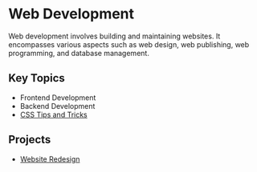 # Web Development

Web development involves building and maintaining websites. It encompasses various aspects such as web design, web publishing, web programming, and database management.

## Key Topics

- Frontend Development
- Backend Development
- [CSS Tips and Tricks](../03-resources/css-tips-and-tricks.md)

## Projects

- [Website Redesign](../01-projects/website-redesign.md)
